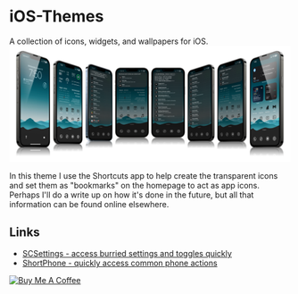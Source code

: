 # iOS-Themes
A collection of icons, widgets, and wallpapers for iOS. 
![Screenshots of my minimalish theme](https://raw.githubusercontent.com/jpasholk/iOS-Themes/main/minimalish-icon-theme/minimal-tranparent-icon-theme-preview.png)

In this theme I use the Shortcuts app to help create the transparent icons and set them as "bookmarks" on the homepage to act as app icons. Perhaps I'll do a write up on how it's done in the future, but all that information can be found online elsewhere.

## Links

* [SCSettings - access burried settings and toggles quickly](https://routinehub.co/shortcut/17931/)
* [ShortPhone - quickly access common phone actions](https://routinehub.co/shortcut/19388/)

<a href="https://www.buymeacoffee.com/jpasholk" target="_blank"><img src="https://cdn.buymeacoffee.com/buttons/v2/default-yellow.png" alt="Buy Me A Coffee" style="height: 60px !important;width: 217px !important;" ></a>